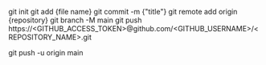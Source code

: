 git init 
git add {file name}
git commit -m {"title"}
git remote add origin {repository}
git branch -M main
git push https://<GITHUB_ACCESS_TOKEN>@github.com/<GITHUB_USERNAME>/<REPOSITORY_NAME>.git

git push -u origin main

